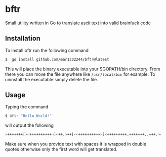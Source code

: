 # bftr

Small utility written in Go to translate ascii text into valid brainfuck code

## Installation

To install bftr run the following command
```sh
$  go install github.com/mar1332244/bftr@latest
```
This will place the binary executable into your $GOPATH/bin directory. From there you can move the file anywhere like ```/usr/local/bin``` for example. To uninstall the executable simply delete the file.

## Usage

Typing the command 
```sh
$ bftr "Hello World!"
```
will output the following
```sh
>+++++++[-<++++++++++>]<++.>++[-<++++++++++>]<+++++++++.+++++++..+++.>++++++[-<---------->]<-------.>+[-<---------->]<--.>+++++[-<++++++++++>]<+++++.>++[-<++++++++++>]<++++.+++.------.--------.>++++++[-<---------->]<-------.
```
Make sure when you provide text with spaces it is wrapped in double quotes otherwise only the first word will get translated.
